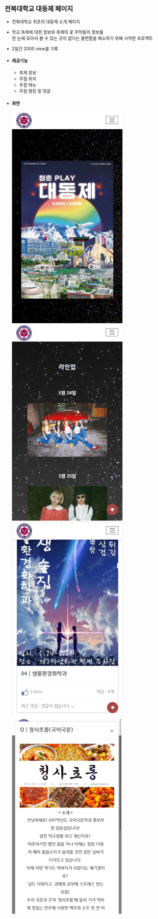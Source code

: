 ## 전북대학교 대동제 페이지
  - 전북대학교 최초의 대동제 소개 페이지
  - 학교 축제에 대한 정보와 축제의 꽃 주막들의 정보를  
    한 눈에 모아서 볼 수 있는 곳이 없다는 불편함을 해소하기 위해 시작한 프로젝트
    <br/>

  - 2일간 2000 view를 기록

 - #### 제공기능
   - 축제 정보
   - 주점 위치
   - 주점 메뉴
   - 주점 랭킹 및 댓글
  
 - #### 화면
    ![1](doc/img/main.png)
    ![1](doc/img/line.png)
    ![1](doc/img/index.png)
    ![1](doc/img/show.png)